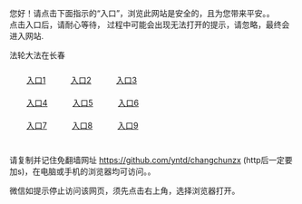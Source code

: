 您好！请点击下面指示的“入口”，浏览此网站是安全的，且为您带来平安。。 <br/>
点击入口后，请耐心等待， 过程中可能会出现无法打开的提示，请忽略，最终会进入网站. </br>

法轮大法在长春<br/>
<div style="padding:10px"><a style="margin:20px" target="_blank" href="https://d3sgm4i3j8d7ym.cloudfront.net/2Qpsp?ybwycofs" id="ccLink1" rel="nofollow">入口1</a> <a target="_blank" style="margin:20px" href="https://d2uny42s8xmuys.cloudfront.net/2Qpsp?uadls" id="ccLink2" rel="nofollow">入口2</a> <a style="margin:20px" target="_blank" href="https://d1rq7ga7n8zbg2.cloudfront.net/2Qpsp?ifuazi" id="ccLink3" rel="nofollow">入口3</a></div>

<div style="padding:10px" ><a style="margin:20px" target="_blank" href="https://d3sgm4i3j8d7ym.cloudfront.net/2Qpsp?ybwycofs" id="ccLink4" rel="nofollow">入口4</a> <a style="margin:20px" href="https://d2uny42s8xmuys.cloudfront.net/2Qpsp?uadls" target="_blank" id="ccLink5" rel="nofollow">入口5</a> <a style="margin:20px" href="https://d1rq7ga7n8zbg2.cloudfront.net/2Qpsp?ifuazi" target="_blank" id="ccLink6" rel="nofollow">入口6</a></div>

<div style="padding:10px"><a style="margin:20px" target="_blank" href="https://d3sgm4i3j8d7ym.cloudfront.net/2Qpsp?ybwycofs" id="ccLink7" rel="nofollow">入口7</a> <a style="margin:20px" href="https://d2uny42s8xmuys.cloudfront.net/2Qpsp?uadls" target="_blank" id="ccLink8" rel="nofollow">入口8</a> <a style="margin:20px" target="_blank" href="https://d1rq7ga7n8zbg2.cloudfront.net/2Qpsp?ifuazi" id="ccLink9" rel="nofollow">入口9</a></div>

<br/>



请复制并记住免翻墙网址 https://github.com/yntd/changchunzx (http后一定要加s)，在电脑或手机的浏览器均可访问。。<br/>

微信如提示停止访问该网页，须先点击右上角，选择浏览器打开。
